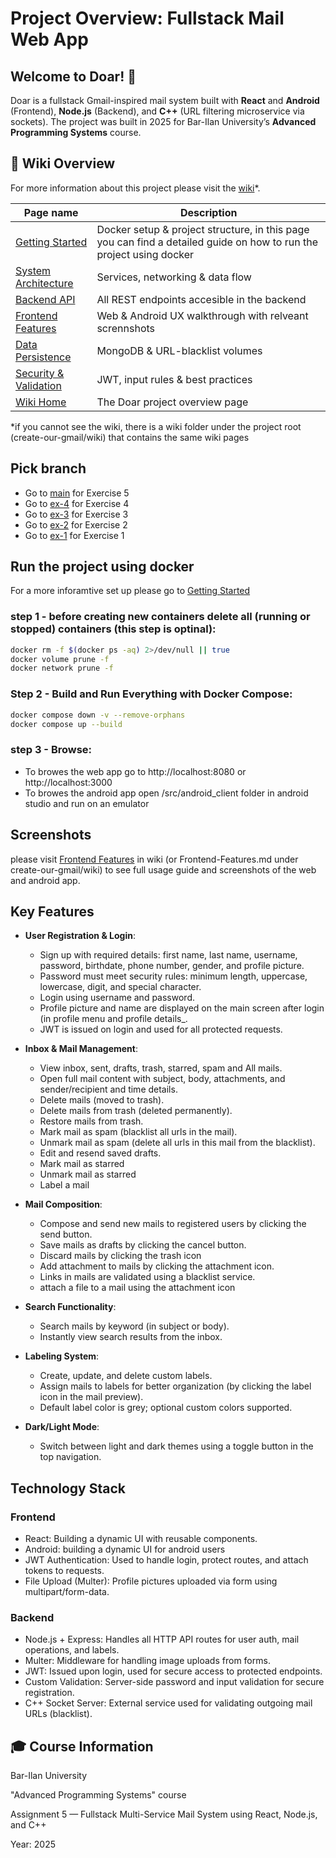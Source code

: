 # **Project Overview: Fullstack Mail Web App**

## **Welcome to Doar! 📩**
Doar is a fullstack Gmail-inspired mail system built with **React**  and **Android** (Frontend), **Node.js** (Backend), and **C++** (URL filtering microservice via sockets).
The project was built in 2025 for Bar-Ilan University’s **Advanced Programming Systems** course.

## 📖 Wiki Overview

For more information about this project please visit the [wiki](https://github.com/meshybb/Create-our-Gmail/wiki/)*.

| Page name                                      | Description                            |
| ---------------------------------------------- | -------------------------------------- |
| [Getting Started](https://github.com/meshybb/Create-our-Gmail/wiki/Getting-Started)             | Docker setup & project structure, in this page you can find a detailed guide on how to run the project using docker |
| [System Architecture](https://github.com/meshybb/Create-our-Gmail/wiki/System-Architecture)     | Services, networking & data flow       |
| [Backend API](https://github.com/meshybb/Create-our-Gmail/wiki/Backend-API)                     | All REST endpoints accesible in the backend|
| [Frontend Features](https://github.com/meshybb/Create-our-Gmail/wiki/Frontend-Features)         | Web & Android UX walkthrough with relveant scrennshots |
| [Data Persistence](https://github.com/meshybb/Create-our-Gmail/wiki/Data-Persistence)           | MongoDB & URL-blacklist volumes        |
| [Security & Validation](https://github.com/meshybb/Create-our-Gmail/wiki/Security-&-Validation) | JWT, input rules & best practices      |
| [Wiki Home](https://github.com/meshybb/Create-our-Gmail/wiki/Home)                              | The Doar project overview page                  |

*if you cannot see the wiki, there is a wiki folder under the project root (create-our-gmail/wiki) that contains the same wiki pages

## Pick branch
- Go to [main](https://github.com/meshybb/Create-our-Gmail) for Exercise 5
- Go to [ex-4](https://github.com/meshybb/Create-our-Gmail/tree/ex-4) for Exercise 4
- Go to [ex-3](https://github.com/meshybb/Create-our-Gmail/tree/ex-3) for Exercise 3
- Go to [ex-2](https://github.com/meshybb/Create-our-Gmail/tree/ex-2) for Exercise 2
- Go to [ex-1](https://github.com/meshybb/Create-our-Gmail/tree/ex-1) for Exercise 1

## Run the project using docker

For a more inforamtive set up please go to [Getting Started](https://github.com/meshybb/Create-our-Gmail/wiki/Getting-Started)

### step 1 - before creating new containers delete all (running or stopped) containers (this step is optinal):

``` bash
docker rm -f $(docker ps -aq) 2>/dev/null || true
docker volume prune -f
docker network prune -f
```

### Step 2 - Build and Run Everything with Docker Compose:

```bash
docker compose down -v --remove-orphans
docker compose up --build
```
### step 3 - Browse:
- To browes the web app go to http://localhost:8080 or http://localhost:3000 
- To browes the android app open /src/android_client folder in android studio and run on an emulator

## Screenshots
please visit [Frontend Features](https://github.com/meshybb/Create-our-Gmail/wiki/Frontend-Features) in wiki (or Frontend-Features.md under create-our-gmail/wiki) to see full usage guide and screenshots of the web and android app.

## Key Features 

- **User Registration & Login**:
  - Sign up with required details: first name, last name, username, password, birthdate, phone number, gender, and profile picture.
  - Password must meet security rules: minimum length, uppercase, lowercase, digit, and special character.
  - Login using username and password.
  - Profile picture and name are displayed on the main screen after login (in profile menu and profile details_.
  - JWT is issued on login and used for all protected requests.

- **Inbox & Mail Management**:
  - View inbox, sent, drafts, trash, starred, spam and All mails.
  - Open full mail content with subject, body, attachments, and sender/recipient and time details.
  - Delete mails (moved to trash).
  - Delete mails from trash (deleted permanently).
  - Restore mails from trash.
  - Mark mail as spam (blacklist all urls in the mail).
  - Unmark mail as spam (delete all urls in this mail from the blacklist).
  - Edit and resend saved drafts.
  - Mark mail as starred
  - Unmark mail as starred
  - Label a mail

- **Mail Composition**:
  - Compose and send new mails to registered users by clicking the send button. 
  - Save mails as drafts by clicking the cancel button.
  - Discard mails by clicking the trash icon
  - Add attachment to mails by clicking the attachment icon.
  - Links in mails are validated using a blacklist service.
  - attach a file to a mail using the attachment icon

- **Search Functionality**:
  - Search mails by keyword (in subject or body).
  - Instantly view search results from the inbox.

- **Labeling System**:
  - Create, update, and delete custom labels.
  - Assign mails to labels for better organization (by clicking the label icon in the mail preview).
  - Default label color is grey; optional custom colors supported.

- **Dark/Light Mode**:
  - Switch between light and dark themes using a toggle button in the top navigation.

## Technology Stack

### Frontend
- React: Building a dynamic UI with reusable components.
- Android: building a dynamic UI for android users
- JWT Authentication: Used to handle login, protect routes, and attach tokens to requests.
- File Upload (Multer): Profile pictures uploaded via form using multipart/form-data.

### Backend
- Node.js + Express: Handles all HTTP API routes for user auth, mail operations, and labels.
- Multer: Middleware for handling image uploads from forms.
- JWT: Issued upon login, used for secure access to protected endpoints.
- Custom Validation: Server-side password and input validation for secure registration.
- C++ Socket Server: External service used for validating outgoing mail URLs (blacklist).
  
##  🎓 Course Information

 Bar-Ilan University
 
 "Advanced Programming Systems" course
 
Assignment 5 — Fullstack Multi-Service Mail System using React, Node.js, and C++

Year: 2025


